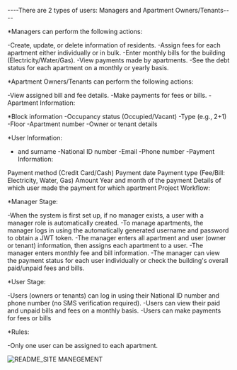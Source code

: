 ----There are 2 types of users: Managers and Apartment Owners/Tenants----

*Managers can perform the following actions:

-Create, update, or delete information of residents.
-Assign fees for each apartment either individually or in bulk.
-Enter monthly bills for the building (Electricity/Water/Gas).
-View payments made by apartments.
-See the debt status for each apartment on a monthly or yearly basis.

*Apartment Owners/Tenants can perform the following actions:

-View assigned bill and fee details.
-Make payments for fees or bills.
-Apartment Information:

*Block information
-Occupancy status (Occupied/Vacant)
-Type (e.g., 2+1)
-Floor
-Apartment number
-Owner or tenant details

*User Information:
- and surname
-National ID number
-Email
-Phone number
-Payment Information:

Payment method (Credit Card/Cash)
Payment date
Payment type (Fee/Bill: Electricity, Water, Gas)
Amount
Year and month of the payment
Details of which user made the payment for which apartment
Project Workflow:

*Manager Stage:

-When the system is first set up, if no manager exists, a user with a manager role is automatically created.
-To manage apartments, the manager logs in using the automatically generated username and password to obtain a JWT token.
-The manager enters all apartment and user (owner or tenant) information, then assigns each apartment to a user.
-The manager enters monthly fee and bill information.
-The manager can view the payment status for each user individually or check the building's overall paid/unpaid fees and bills.

*User Stage:

-Users (owners or tenants) can log in using their National ID number and phone number (no SMS verification required).
-Users can view their paid and unpaid bills and fees on a monthly basis.
-Users can make payments for fees or bills

*Rules:

-Only one user can be assigned to each apartment.




![README_SITE MANEGEMENT](https://github.com/user-attachments/assets/d84a1867-75a4-486c-b909-a9dea29a5ae2)
